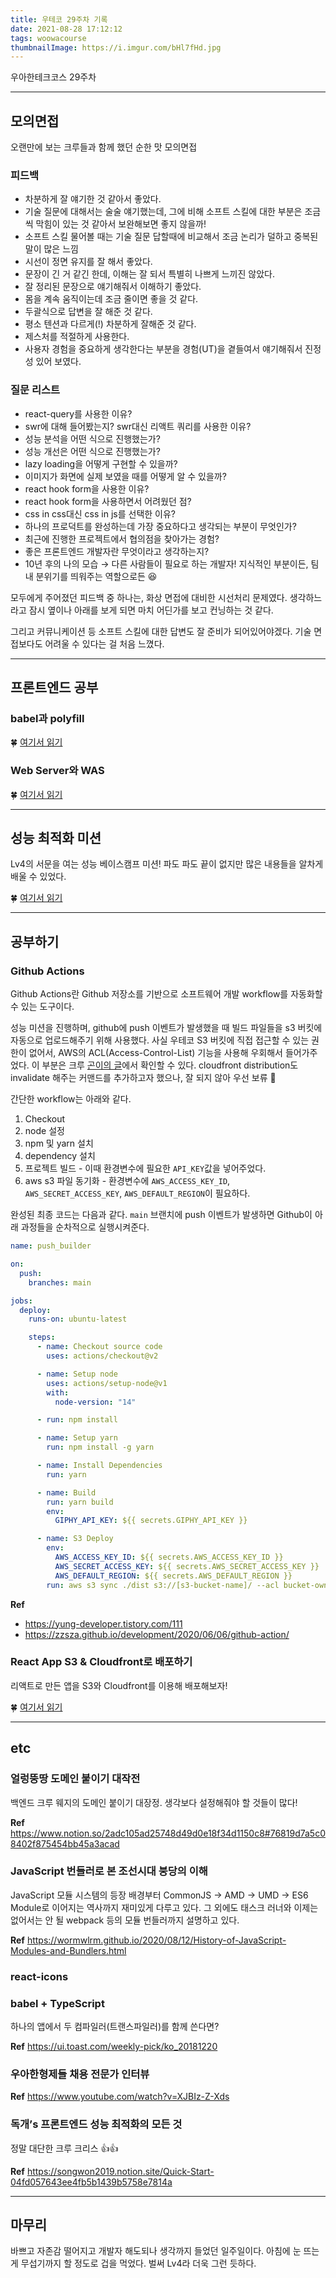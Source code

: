 ```yaml
---
title: 우테코 29주차 기록
date: 2021-08-28 17:12:12
tags: woowacourse
thumbnailImage: https://i.imgur.com/bHl7fHd.jpg
---
```


우아한테크코스 29주차

<!-- more -->

---

## 모의면접

오랜만에 보는 크루들과 함께 했던 순한 맛 모의면접

### 피드백

- 차분하게 잘 얘기한 것 같아서 좋았다.
- 기술 질문에 대해서는 술술 얘기했는데, 그에 비해 소프트 스킬에 대한 부분은 조금씩 막힘이 있는 것 같아서 보완해보면 좋지 않을까!
- 소프트 스킬 물어볼 때는 기술 질문 답할때에 비교해서 조금 논리가 덜하고 중복된 말이 많은 느낌
- 시선이 정면 유지를 잘 해서 좋았다.
- 문장이 긴 거 같긴 한데, 이해는 잘 되서 특별히 나쁘게 느끼진 않았다.
- 잘 정리된 문장으로 얘기해줘서 이해하기 좋았다.
- 몸을 계속 움직이는데 조금 줄이면 좋을 것 같다.
- 두괄식으로 답변을 잘 해준 것 같다.
- 평소 텐션과 다르게(!) 차분하게 잘해준 것 같다.
- 제스처를 적절하게 사용한다.
- 사용자 경험을 중요하게 생각한다는 부분을 경험(UT)을 곁들여서 얘기해줘서 진정성 있어 보였다.

### 질문 리스트

- react-query를 사용한 이유?
- swr에 대해 들어봤는지? swr대신 리액트 쿼리를 사용한 이유?
- 성능 분석을 어떤 식으로 진행했는가?
- 성능 개선은 어떤 식으로 진행했는가?
- lazy loading을 어떻게 구현할 수 있을까?
- 이미지가 화면에 실제 보였을 때를 어떻게 알 수 있을까?
- react hook form을 사용한 이유?
- react hook form을 사용하면서 어려웠던 점?
- css in css대신 css in js를 선택한 이유?
- 하나의 프로덕트를 완성하는데 가장 중요하다고 생각되는 부분이 무엇인가?
- 최근에 진행한 프로젝트에서 협의점을 찾아가는 경험?
- 좋은 프론트엔드 개발자란 무엇이라고 생각하는지?
- 10년 후의 나의 모습
  → 다른 사람들이 필요로 하는 개발자! 지식적인 부분이든, 팀 내 분위기를 띄워주는 역할으로든 😆

모두에게 주어졌던 피드백 중 하나는, 화상 면접에 대비한 시선처리 문제였다. 생각하느라고 잠시 옆이나 아래를 보게 되면 마치 어딘가를 보고 컨닝하는 것 같다.

그리고 커뮤니케이션 등 소프트 스킬에 대한 답변도 잘 준비가 되어있어야겠다. 기술 면접보다도 어려울 수 있다는 걸 처음 느꼈다.

---

## 프론트엔드 공부

### babel과 polyfill

🍀 [여기서 읽기](https://zigsong.github.io/2021/09/05/fe-babel-almost/)

### Web Server와 WAS

🍀 [여기서 읽기](https://zigsong.github.io/2021/09/12/fe-web-server-was/)

---

## 성능 최적화 미션

Lv4의 서문을 여는 성능 베이스캠프 미션! 파도 파도 끝이 없지만 많은 내용들을 알차게 배울 수 있었다.

🍀 [여기서 읽기](https://zigsong.github.io/2021/08/28/fe-performance-basecamp/)

---

## 공부하기

### Github Actions

Github Actions란 Github 저장소를 기반으로 소프트웨어 개발 workflow를 자동화할 수 있는 도구이다.

성능 미션을 진행하며, github에 push 이벤트가 발생했을 때 빌드 파일들을 s3 버킷에 자동으로 업로드해주기 위해 사용했다. 사실 우테코 S3 버킷에 직접 접근할 수 있는 권한이 없어서, AWS의 ACL(Access-Control-List) 기능을 사용해 우회해서 들어가주었다. 이 부분은 크루 [곤이의 글](https://yung-developer.tistory.com/111)에서 확인할 수 있다. cloudfront distribution도 invalidate 해주는 커맨드를 추가하고자 했으나, 잘 되지 않아 우선 보류 😬

간단한 workflow는 아래와 같다.

1. Checkout
2. node 설정
3. npm 및 yarn 설치
4. dependency 설치
5. 프로젝트 빌드 - 이때 환경변수에 필요한 `API_KEY`값을 넣어주었다.
6. aws s3 파일 동기화 - 환경변수에 `AWS_ACCESS_KEY_ID`, `AWS_SECRET_ACCESS_KEY`, `AWS_DEFAULT_REGION`이 필요하다.

완성된 최종 코드는 다음과 같다. `main` 브랜치에 push 이벤트가 발생하면 Github이 아래 과정들을 순차적으로 실행시켜준다.

```yaml
name: push_builder

on:
  push:
    branches: main

jobs:
  deploy:
    runs-on: ubuntu-latest

    steps:
      - name: Checkout source code
        uses: actions/checkout@v2

      - name: Setup node
        uses: actions/setup-node@v1
        with:
          node-version: "14"

      - run: npm install

      - name: Setup yarn
        run: npm install -g yarn

      - name: Install Dependencies
        run: yarn

      - name: Build
        run: yarn build
        env:
          GIPHY_API_KEY: ${{ secrets.GIPHY_API_KEY }}

      - name: S3 Deploy
        env:
          AWS_ACCESS_KEY_ID: ${{ secrets.AWS_ACCESS_KEY_ID }}
          AWS_SECRET_ACCESS_KEY: ${{ secrets.AWS_SECRET_ACCESS_KEY }}
          AWS_DEFAULT_REGION: ${{ secrets.AWS_DEFAULT_REGION }}
        run: aws s3 sync ./dist s3://[s3-bucket-name]/ --acl bucket-owner-full-control
```

**Ref**

- https://yung-developer.tistory.com/111
- https://zzsza.github.io/development/2020/06/06/github-action/

### React App S3 & Cloudfront로 배포하기

리액트로 만든 앱을 S3와 Cloudfront를 이용해 배포해보자!

🍀 [여기서 읽기](https://zigsong.github.io/2021/08/28/fe-s3-cloudfront/)

---

## etc

### 얼렁뚱땅 도메인 붙이기 대작전

백엔드 크루 웨지의 도메인 붙이기 대장정. 생각보다 설정해줘야 할 것들이 많다!

**Ref** https://www.notion.so/2adc105ad25748d49d0e18f34d1150c8#76819d7a5c08402f875454bb45a3acad

### JavaScript 번들러로 본 조선시대 붕당의 이해

JavaScript 모듈 시스템의 등장 배경부터 CommonJS → AMD → UMD → ES6 Module로 이어지는 역사까지 재미있게 다루고 있다. 그 외에도 태스크 러너와 이제는 없어서는 안 될 webpack 등의 모듈 번들러까지 설명하고 있다.

**Ref** https://wormwlrm.github.io/2020/08/12/History-of-JavaScript-Modules-and-Bundlers.html

### react-icons

### babel + TypeScript

하나의 앱에서 두 컴파일러(트랜스파일러)를 함께 쓴다면?

**Ref** https://ui.toast.com/weekly-pick/ko_20181220

### 우아한형제들 채용 전문가 인터뷰

**Ref** https://www.youtube.com/watch?v=XJBIz-Z-Xds

### 독개’s 프론트엔드 성능 최적화의 모든 것

정말 대단한 크루 크리스 👍👍

**Ref** https://songwon2019.notion.site/Quick-Start-04fd057643ee4fb5b1439b5758e7814a

---

## 마무리

바쁘고 자존감 떨어지고 개발자 해도되나 생각까지 들었던 일주일이다. 아침에 눈 뜨는 게 무섭기까지 할 정도로 겁을 먹었다. 벌써 Lv4라 더욱 그런 듯하다.

